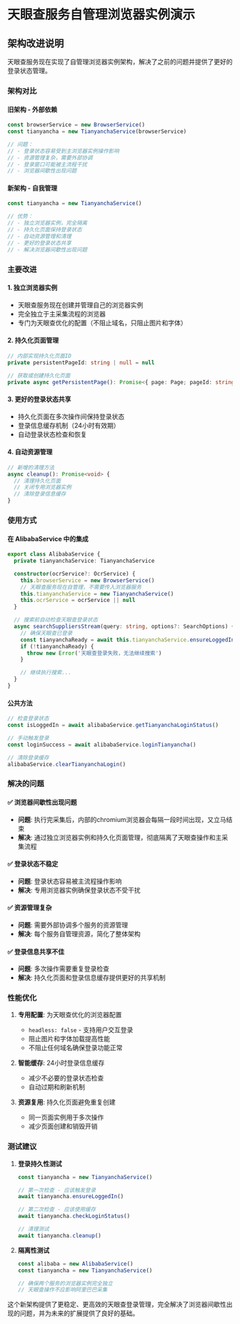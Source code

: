 # 天眼查服务自管理浏览器实例演示

## 架构改进说明

天眼查服务现在实现了自管理浏览器实例架构，解决了之前的问题并提供了更好的登录状态管理。

### 架构对比

#### 旧架构 - 外部依赖
```typescript
const browserService = new BrowserService()
const tianyancha = new TianyanchaService(browserService)

// 问题：
// - 登录状态容易受到主浏览器实例操作影响
// - 资源管理复杂，需要外部协调
// - 登录窗口可能被主流程干扰
// - 浏览器间歇性出现问题
```

#### 新架构 - 自我管理
```typescript
const tianyancha = new TianyanchaService()

// 优势：
// - 独立浏览器实例，完全隔离
// - 持久化页面保持登录状态
// - 自动资源管理和清理
// - 更好的登录状态共享
// - 解决浏览器间歇性出现问题
```

### 主要改进

#### 1. 独立浏览器实例
- 天眼查服务现在创建并管理自己的浏览器实例
- 完全独立于主采集流程的浏览器
- 专门为天眼查优化的配置（不阻止域名，只阻止图片和字体）

#### 2. 持久化页面管理
```typescript
// 内部实现持久化页面ID
private persistentPageId: string | null = null

// 获取或创建持久化页面
private async getPersistentPage(): Promise<{ page: Page; pageId: string }>
```

#### 3. 更好的登录状态共享
- 持久化页面在多次操作间保持登录状态
- 登录信息缓存机制（24小时有效期）
- 自动登录状态检查和恢复

#### 4. 自动资源管理
```typescript
// 新增的清理方法
async cleanup(): Promise<void> {
  // 清理持久化页面
  // 关闭专用浏览器实例
  // 清除登录信息缓存
}
```

### 使用方式

#### 在 AlibabaService 中的集成
```typescript
export class AlibabaService {
  private tianyanchaService: TianyanchaService

  constructor(ocrService?: OcrService) {
    this.browserService = new BrowserService()
    // 天眼查服务现在自管理，不需要传入浏览器服务
    this.tianyanchaService = new TianyanchaService()
    this.ocrService = ocrService || null
  }

  // 搜索前自动检查天眼查登录状态
  async searchSuppliersStream(query: string, options?: SearchOptions) {
    // 确保天眼查已登录
    const tianyanchaReady = await this.tianyanchaService.ensureLoggedIn()
    if (!tianyanchaReady) {
      throw new Error('天眼查登录失败，无法继续搜索')
    }

    // 继续执行搜索...
  }
}
```

#### 公共方法
```typescript
// 检查登录状态
const isLoggedIn = await alibabaService.getTianyanchaLoginStatus()

// 手动触发登录
const loginSuccess = await alibabaService.loginTianyancha()

// 清除登录缓存
alibabaService.clearTianyanchaLogin()
```

### 解决的问题

#### ✅ 浏览器间歇性出现问题
- **问题**: 执行完采集后，内部的chromium浏览器会每隔一段时间出现，又立马结束
- **解决**: 通过独立浏览器实例和持久化页面管理，彻底隔离了天眼查操作和主采集流程

#### ✅ 登录状态不稳定
- **问题**: 登录状态容易被主流程操作影响
- **解决**: 专用浏览器实例确保登录状态不受干扰

#### ✅ 资源管理复杂
- **问题**: 需要外部协调多个服务的资源管理
- **解决**: 每个服务自管理资源，简化了整体架构

#### ✅ 登录信息共享不佳
- **问题**: 多次操作需要重复登录检查
- **解决**: 持久化页面和登录信息缓存提供更好的共享机制

### 性能优化

1. **专用配置**: 为天眼查优化的浏览器配置
   - `headless: false` - 支持用户交互登录
   - 阻止图片和字体加载提高性能
   - 不阻止任何域名确保登录功能正常

2. **智能缓存**: 24小时登录信息缓存
   - 减少不必要的登录状态检查
   - 自动过期和刷新机制

3. **资源复用**: 持久化页面避免重复创建
   - 同一页面实例用于多次操作
   - 减少页面创建和销毁开销

### 测试建议

1. **登录持久性测试**
   ```typescript
   const tianyancha = new TianyanchaService()

   // 第一次检查 - 应该触发登录
   await tianyancha.ensureLoggedIn()

   // 第二次检查 - 应该使用缓存
   await tianyancha.checkLoginStatus()

   // 清理测试
   await tianyancha.cleanup()
   ```

2. **隔离性测试**
   ```typescript
   const alibaba = new AlibabaService()
   const tianyancha = new TianyanchaService()

   // 确保两个服务的浏览器实例完全独立
   // 天眼查操作不应影响阿里巴巴采集
   ```

这个新架构提供了更稳定、更高效的天眼查登录管理，完全解决了浏览器间歇性出现的问题，并为未来的扩展提供了良好的基础。
